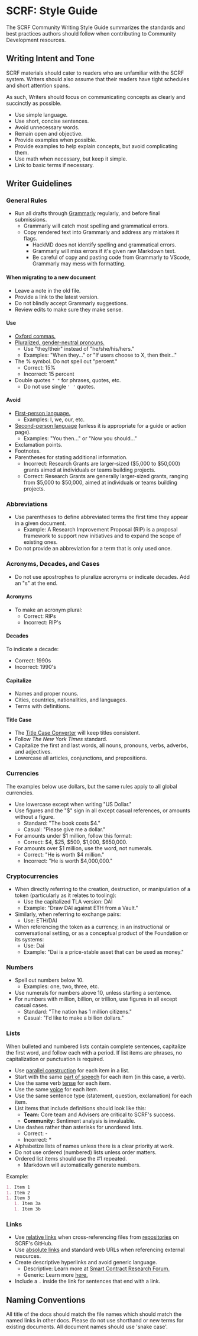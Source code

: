 # SCRF: Style Guide

The SCRF Community Writing Style Guide summarizes the standards and best practices authors should follow when contributing to Community Development resources.

## Writing Intent and Tone

SCRF materials should cater to readers who are unfamiliar with the SCRF system. Writers should also assume that their readers have tight schedules and short attention spans.

As such, Writers should focus on communicating concepts as clearly and succinctly as possible.

- Use simple language.
- Use short, concise sentences.
- Avoid unnecessary words.
- Remain open and objective.
- Provide examples when possible.
- Provide examples to help explain concepts, but avoid complicating them.
- Use math when necessary, but keep it simple.
- Link to basic terms if necessary.

## Writer Guidelines

### General Rules

- Run all drafts through [Grammarly](https://app.grammarly.com/) regularly, and before final submissions.
  - Grammarly will catch most spelling and grammatical errors.
  - Copy rendered text into Grammarly and address any mistakes it flags.
    - HackMD does not identify spelling and grammatical errors.
    - Grammarly will miss errors if it's given raw Markdown text.
    - Be careful of copy and pasting code from Grammarly to VScode, Grammarly may mess with formatting.

#### When migrating to a new document

- Leave a note in the old file.
- Provide a link to the latest version.
- Do not blindly accept Grammarly suggestions.
- Review edits to make sure they make sense.

#### Use

- [Oxford commas.](https://en.wikipedia.org/wiki/Serial_comma)
- [Pluralized, gender-neutral pronouns.](https://en.wikipedia.org/wiki/Singular_they)
  - Use "they/their" instead of "he/she/his/hers."
  - Examples: "When they..." or "If users choose to X, then their..."
- The % symbol. Do not spell out "percent."
  - Correct: 15%
  - Incorrect: 15 percent
- Double quotes `" "` for phrases, quotes, etc.
  - Do not use single `' '` quotes.

#### Avoid

- [First-person language.](https://en.wikipedia.org/wiki/Grammatical_person)
  - Examples: I, we, our, etc.
- [Second-person language](https://en.wikipedia.org/wiki/Grammatical_person) (unless it is appropriate for a guide or action page).
  - Examples: "You then..." or "Now you should..."
- Exclamation points.
- Footnotes.
- Parentheses for stating additional information.
  - Incorrect: Research Grants are larger-sized ($5,000 to $50,000) grants aimed at individuals or teams building projects.
  - Correct: Research Grants are generally larger-sized grants, ranging from $5,000 to $50,000, aimed at individuals or teams building projects.

### Abbreviations

- Use parentheses to define abbreviated terms the first time they appear in a given document.
  - Example: A Research Improvement Proposal (RIP) is a proposal framework to support new initiatives and to expand the scope of existing ones.
- Do not provide an abbreviation for a term that is only used once.

### Acronyms, Decades, and Cases

- Do not use apostrophes to pluralize acronyms or indicate decades. Add an "s" at the end.

#### Acronyms

- To make an acronym plural:
  - Correct: RIPs
  - Incorrect: RIP's

#### Decades

To indicate a decade:

- Correct: 1990s
- Incorrect: 1990's

#### Capitalize

- Names and proper nouns.
- Cities, countries, nationalities, and languages.
- Terms with definitions.

#### Title Case

- The [Title Case Converter](https://titlecaseconverter.com/) will keep titles consistent.
- Follow _The New York Times_ standard.
- Capitalize the first and last words, all nouns, pronouns, verbs, adverbs, and adjectives.
- Lowercase all articles, conjunctions, and prepositions.

### Currencies

The examples below use dollars, but the same rules apply to all global currencies.

- Use lowercase except when writing "US Dollar."
- Use figures and the "\$" sign in all except casual references, or amounts without a figure.
  - Standard: "The book costs $4."
  - Casual: "Please give me a dollar."
- For amounts under \$1 million, follow this format:
  - Correct: \$4, \$25, \$500, \$1,000, \$650,000.
- For amounts over \$1 million, use the word, not numerals.
  - Correct: "He is worth \$4 million."
  - Incorrect: "He is worth \$4,000,000."

### Cryptocurrencies

- When directly referring to the creation, destruction, or manipulation of a token (particularly as it relates to tooling):
  - Use the capitalized TLA version: DAI
  - Example: "Draw DAI against ETH from a Vault."
- Similarly, when referring to exchange pairs:
  - Use: ETH/DAI
- When referencing the token as a currency, in an instructional or conversational setting, or as a conceptual product of the Foundation or its systems:
  - Use: Dai
  - Example: "Dai is a price-stable asset that can be used as money."

### Numbers

- Spell out numbers below 10.
  - Examples: one, two, three, etc.
- Use numerals for numbers above 10, unless starting a sentence.
- For numbers with million, billion, or trillion, use figures in all except casual cases.
  - Standard: "The nation has 1 million citizens."
  - Casual: "I'd like to make a billion dollars."

### Lists

When bulleted and numbered lists contain complete sentences, capitalize the first word, and follow each with a period. If list items are phrases, no capitalization or punctuation is required.

- Use [parallel construction](https://en.wikipedia.org/wiki/Parallelism_%28grammar%29) for each item in a list.
- Start with the same [part of speech](https://en.wikipedia.org/wiki/Part_of_speech) for each item (in this case, a verb).
- Use the same verb [tense](https://en.wikipedia.org/wiki/Grammatical_tense#English) for each item.
- Use the same [voice](https://en.wikipedia.org/wiki/Voice_%28grammar%29) for each item.
- Use the same sentence type (statement, question, exclamation) for each item.
- List items that include definitions should look like this:
  - **Team:** Core team and Advisers are critical to SCRF's success.
  - **Community:** Sentiment analysis is invaluable.
- Use dashes rather than asterisks for unordered lists.
  - Correct: -
  - Incorrect: *
- Alphabetize lists of names unless there is a clear priority at work.
- Do not use ordered (numbered) lists unless order matters.
- Ordered list items should use the #1 repeated.
  - Markdown will automatically generate numbers.

Example:

```markdown
1. Item 1
1. Item 2
1. Item 3
   1. Item 3a
   1. Item 3b
```

### Links

- Use [relative links](https://docs.microsoft.com/en-us/contribute/how-to-write-links) when cross-referencing files from [repositories](https://github.com/smartcontractresearchforum/research_team) on SCRF's GitHub.
- Use [absolute links](([https://docs.microsoft.com/en-us/contribute/how-to-write-links](https://docs.microsoft.com/en-us/contribute/how-to-write-links))) and standard web URLs when referencing external resources.
- Create descriptive hyperlinks and avoid generic language.
  - Descriptive: Learn more at [Smart Contract Research Forum.](https://smartcontractresearch.org)
  - Generic: Learn more [here.](https://smartcontractresearch.org)
- Include a `.` inside the link for sentences that end with a link.

## Naming Conventions

All title of the docs should match the file names which should match the named links in other docs. Please do not use shorthand or new terms for existing documents. All document names should use 'snake case'.
